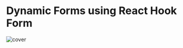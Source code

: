 # Dynamic Forms using React Hook Form
![cover](https://user-images.githubusercontent.com/65827956/216846161-b7acb18c-d738-4200-bf3a-5cb70844b465.png)
